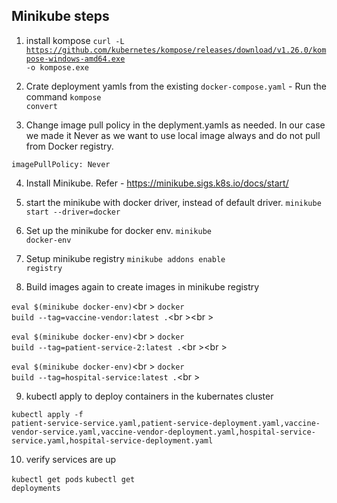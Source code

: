 Minikube steps
-----------------

1. install kompose <code>curl -L https://github.com/kubernetes/kompose/releases/download/v1.26.0/kompose-windows-amd64.exe -o kompose.exe</code>

2. Crate deployment yamls from the existing <code>docker-compose.yaml</code> - Run the command <code>kompose convert</code>

3. Change image pull policy in the deplyment.yamls as needed. In our case we made it Never as we want to use local image always and do not pull from Docker registry.

<code>imagePullPolicy: Never</code>

4. Install Minikube. Refer - https://minikube.sigs.k8s.io/docs/start/
5. start the minikube with docker driver, instead of default driver. <code>minikube start --driver=docker</code>
6. Set up the minikube for docker env. <code>minikube docker-env</code>
7. Setup minikube registry
<code>minikube addons enable registry</code>

8. Build images again to create images in minikube registry

<code>eval $(minikube docker-env)</code><br \>
<code>docker build --tag=vaccine-vendor:latest .</code><br \><br \>

<code>eval $(minikube docker-env)</code><br \>
<code>docker build --tag=patient-service-2:latest .</code><br \><br \>

<code>eval $(minikube docker-env)</code><br \>
<code>docker build --tag=hospital-service:latest .</code><br \>


9. kubectl apply to deploy containers in the kubernates cluster

<code>kubectl apply -f patient-service-service.yaml,patient-service-deployment.yaml,vaccine-vendor-service.yaml,vaccine-vendor-deployment.yaml,hospital-service-service.yaml,hospital-service-deployment.yaml</code>

10. verify services are up

<code>kubectl get pods</code>
<code>kubectl get deployments</code>




